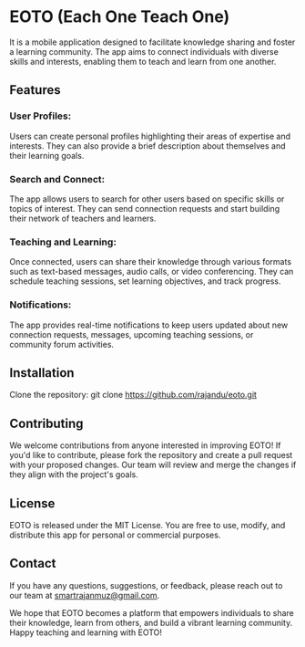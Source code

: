 # **EOTO (Each One Teach One)** 
It is a mobile application designed to facilitate knowledge sharing and foster a learning community. The app aims to connect individuals with diverse skills and interests, enabling them to teach and learn from one another.

## Features
### **User Profiles:** 
Users can create personal profiles highlighting their areas of expertise and interests. They can also provide a brief description about themselves and their learning goals.

### **Search and Connect:** 
The app allows users to search for other users based on specific skills or topics of interest. They can send connection requests and start building their network of teachers and learners.

### **Teaching and Learning:** 
Once connected, users can share their knowledge through various formats such as text-based messages, audio calls, or video conferencing. They can schedule teaching sessions, set learning objectives, and track progress.

### **Notifications:** 
The app provides real-time notifications to keep users updated about new connection requests, messages, upcoming teaching sessions, or community forum activities.


## Installation
Clone the repository: git clone https://github.com/rajandu/eoto.git

## Contributing
We welcome contributions from anyone interested in improving EOTO! If you'd like to contribute, please fork the repository and create a pull request with your proposed changes. Our team will review and merge the changes if they align with the project's goals.

## License
EOTO is released under the MIT License. You are free to use, modify, and distribute this app for personal or commercial purposes.

## Contact
If you have any questions, suggestions, or feedback, please reach out to our team at smartrajanmuz@gmail.com.

We hope that EOTO becomes a platform that empowers individuals to share their knowledge, learn from others, and build a vibrant learning community. Happy teaching and learning with EOTO!






